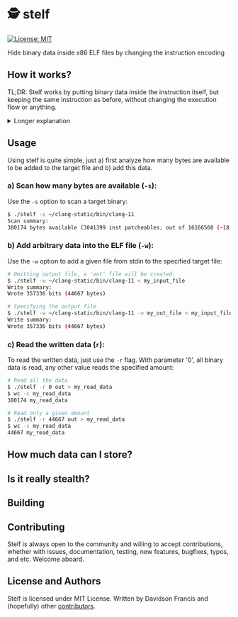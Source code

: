 # 🕵️ stelf
[![License: MIT](https://img.shields.io/badge/License-MIT-blueviolet.svg)](https://opensource.org/licenses/MIT)

Hide binary data inside x86 ELF files by changing the instruction encoding

## How it works?
TL;DR: Stelf works by putting binary data inside the instruction itself, but
keeping the same instruction as before, without changing the execution flow
or anything.

<details><summary>Longer explanation</summary>

Stelf works by (ab)using of the ModR/M byte and the 'direction-bit' `d`: in
instructions that involve memory operands or registers, the 'ModR/M' byte
follows the instruction's opcode.

This byte plays a crucial role in indicating the addressing mode of the
instruction and specifying the appropriate source or destination registers to
be used.

Take the `ADD EAX, EBX (01 d8)` instruction for example:
```text
  opcode                       ModR/M byte
 000000001                  [11] [011] [000]
        ||                    |    |     |
        | > sign bit          |    |      > RM 
        |                     |     > REG
         > direction bit       > MOD
         
direction bit = 0
sign bit = 1
MOD =  11, REG = 011, RM  = 000
```
The `s` bit is used to indicate 32-bit operands, whereas the `d` bit determines
the destination or source register within the ModR/M byte.

Regarding the ModR/M byte, the first two bits (bits 7 and 6) represent the `MOD`
field, which indicates the addressing mode of the instruction. Furthermore, bits
5-3 correspond to the `REG` field, which identifies the destination or source
register. Finally, bits 2-0 represent the `RM` field, which specifies the
addressing mode or a register.

Stelf only cares when MOD is equal to '11': register-addressing mode. In this
mode, the registers used in the instruction are specified by the `REG` and `RM`
fields. The table below depicts all of the possible values:
| REG Value | Reg if data size is 8 bits | Reg if data size is 16 bits | Reg if data size is 32 bits |
|:---------:|:--------------------------:|:---------------------------:|:---------------------------:|
|    000    |             al             |              ax             |             eax             |
|    001    |             cl             |              cx             |             ecx             |
|    010    |             dl             |              dx             |             edx             |
|    011    |             bl             |              bx             |             ebx             |
|    100    |             ah             |              sp             |             esp             |
|    101    |             ch             |              bp             |             ebp             |
|    110    |             dh             |              si             |             esi             |
|    111    |             bh             |              di             |             edi             |

A careful reader might ask, "Okay, `REG` and `RM` define the registers, but what
about the direction bit?" Indeed, this bit determines whether `REG` will be the
source or destination register, and here comes a crucial point: note that, 
depending on the opcode's bitD, it is possible to reverse the order of the
registers in the ModR/M byte while keeping the same instruction.

Let's take a look:
```text
 opcode        ModR/M
0000 0001   [11] [011] [000] = add eax, ebx (01 d8), REG is source
0000 0011   [11] [000] [011] = add eax, ebx (03 c3), REG is destination
```
Note that by inverting the direction bit, and also the order of the registers,
the instruction is maintained, although its encoding changes. This is exactly
how Stelf works: for each eligible instruction, the `d` bit is used to store the
useful data and the registers in ModR/M are inverted (or not) to maintain
the semantics of the instruction. So for each eligible instruction, a single bit
is stored.

_\~ For 64-bit registers (like RAX-RDX, R8-R15...) Stelf also takes into account the `REX`
prefix, but for simplicity the explanation will be omitted here \~._
</details>
  
## Usage
Using stelf is quite simple, just a) first analyze how many bytes are available to be
added to the target file and b) add this data.

### a) Scan how many bytes are available (`-s`):
Use the `-s` option to scan a target binary:
```bash
$ ./stelf -s ~/clang-static/bin/clang-11
Scan summary:
380174 bytes available (3041399 inst patcheables, out of 16166560 (~18 %))
```

### b) Add arbitrary data into the ELF file (`-w`):
Use the `-w` option to add a given file from stdin to the specified target file:
```bash
# Omitting output file, a 'out' file will be created:
$ ./stelf -w ~/clang-static/bin/clang-11 < my_input_file
Write summary:
Wrote 357336 bits (44667 bytes)

# Specifying the output file
$ ./stelf -w ~/clang-static/bin/clang-11 -o my_out_file < my_input_file
Write summary:
Wrote 357336 bits (44667 bytes)
```

### c) Read the written data (`r`):
To read the written data, just use the `-r` flag. With parameter '0', all binary
data is read, any other value reads the specified amount:
```bash
# Read all the data
$ ./stelf -r 0 out > my_read_data
$ wc -c my_read_data
380174 my_read_data

# Read only a given amount
$ ./stelf -r 44667 out > my_read_data
$ wc -c my_read_data
44667 my_read_data
```

## How much data can I store?

## Is it really stealth?

## Building

## Contributing
Stelf is always open to the community and willing to accept contributions,
whether with issues, documentation, testing, new features, bugfixes, typos, and
etc. Welcome aboard.

## License and Authors
Stelf is licensed under MIT License. Written by Davidson Francis and
(hopefully) other
[contributors](https://github.com/Theldus/stelf/graphs/contributors).
